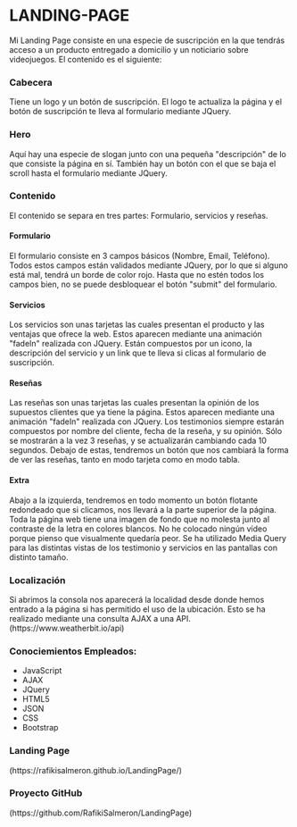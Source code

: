 # LANDING-PAGE
Mi Landing Page consiste en una especie de suscripción en la que tendrás acceso a un producto entregado a domicilio y un noticiario sobre videojuegos. El contenido es el siguiente:
<h3>Cabecera</h3>
Tiene un logo y un botón de suscripción. El logo te actualiza la página y el botón de suscripción te lleva al formulario mediante JQuery.

<h3>Hero</h3>
Aquí hay una especie de slogan junto con una pequeña "descripción" de lo que consiste la página en sí. También hay un botón con el que se baja el scroll hasta el formulario mediante JQuery.

<h3>Contenido</h3>
El contenido se separa en tres partes: Formulario, servicios y reseñas.

<h4>Formulario</h4>
El formulario consiste en 3 campos básicos (Nombre, Email, Teléfono). Todos estos campos están validados mediante JQuery, por lo que si alguno está mal, tendrá un borde de color rojo.
Hasta que no estén todos los campos bien, no se puede desbloquear el botón "submit" del formulario.

<h4>Servicios</h4>
Los servicios son unas tarjetas las cuales presentan el producto y las ventajas  que ofrece la web. Estos aparecen mediante una animación "fadeIn" realizada con JQuery.
Están compuestos por un icono, la descripción del servicio y un link que te lleva si clicas al formulario de suscripción.

<h4>Reseñas</h4>
Las reseñas son unas tarjetas las cuales presentan la opinión de los supuestos clientes que ya tiene la página. Estos aparecen mediante una animación "fadeIn" realizada con JQuery.
Los testimonios siempre estarán compuestos por nombre del cliente, fecha de la reseña, y su opinión. Sólo se mostrarán a la vez 3 reseñas, y se actualizarán cambiando cada 10 segundos.
Debajo de estas, tendremos un botón que nos cambiará la forma de ver las reseñas, tanto en modo tarjeta como en modo tabla.

<h4>Extra</h4>
Abajo a la izquierda, tendremos en todo momento un botón flotante redondeado que si clicamos, nos llevará a la parte superior de la página.
Toda la página web tiene una imagen de fondo que no molesta junto al contraste de la letra en colores blancos. No he colocado ningún vídeo porque pienso que visualmente quedaría peor.
Se ha utilizado Media Query para las distintas vistas de los testimonio y servicios en las pantallas con distinto tamaño.

<h3>Localización</h3>
Si abrimos la consola nos aparecerá la localidad desde donde hemos entrado a la página si has permitido el uso de la ubicación. Esto se ha realizado mediante una consulta AJAX  a una API.
(https://www.weatherbit.io/api)

<h3>Conociemientos Empleados: </h3>
<ul>
  <li>JavaScript</li>
  <li>AJAX</li>
  <li>JQuery</li>
  <li>HTML5</li>
  <li>JSON</li>
  <li>CSS</li>
  <li>Bootstrap</li>
</ul>


<h3> Landing Page </h3>
(https://rafikisalmeron.github.io/LandingPage/)

<h3> Proyecto GitHub </h3>
(https://github.com/RafikiSalmeron/LandingPage)
